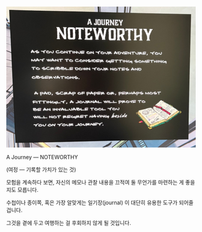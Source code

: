 
![IMG_1778.jpeg](images/IMG_1778.jpeg)

A Journey — NOTEWORTHY

(여정 — 기록할 가치가 있는 것)

모험을 계속하다 보면,
자신의 메모나 관찰 내용을 끄적여 둘 무언가를 마련하는 게 좋을지도 모릅니다.

수첩이나 종이쪽,
혹은 가장 알맞게는 일기장(journal) 이
대단히 유용한 도구가 되어줄 겁니다.

그것을 곁에 두고 여행하는 걸 후회하지 않게 될 것입니다.


